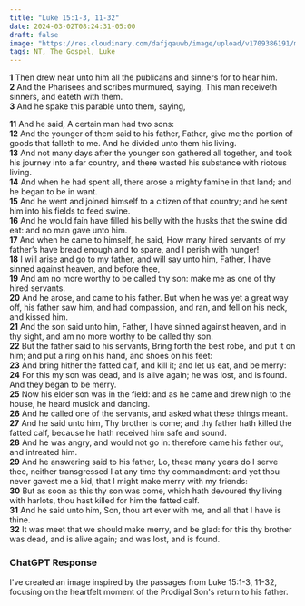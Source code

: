 ```yaml
---
title: "Luke 15:1-3, 11-32"
date: 2024-03-02T08:24:31-05:00
draft: false
image: "https://res.cloudinary.com/dafjqauwb/image/upload/v1709386191/matt419/Luke/15_11-32_mdtxzo.webp"
tags: NT, The Gospel, Luke
---
```

**1** Then drew near unto him all the publicans and sinners for to hear him.  
**2** And the Pharisees and scribes murmured, saying, This man receiveth sinners, and eateth with them.  
**3** And he spake this parable unto them, saying,

**11** And he said, A certain man had two sons:  
**12** And the younger of them said to his father, Father, give me the portion of goods that falleth to me. And he divided unto them his living.  
**13** And not many days after the younger son gathered all together, and took his journey into a far country, and there wasted his substance with riotous living.  
**14** And when he had spent all, there arose a mighty famine in that land; and he began to be in want.  
**15** And he went and joined himself to a citizen of that country; and he sent him into his fields to feed swine.  
**16** And he would fain have filled his belly with the husks that the swine did eat: and no man gave unto him.  
**17** And when he came to himself, he said, How many hired servants of my father’s have bread enough and to spare, and I perish with hunger!  
**18** I will arise and go to my father, and will say unto him, Father, I have sinned against heaven, and before thee,  
**19** And am no more worthy to be called thy son: make me as one of thy hired servants.  
**20** And he arose, and came to his father. But when he was yet a great way off, his father saw him, and had compassion, and ran, and fell on his neck, and kissed him.  
**21** And the son said unto him, Father, I have sinned against heaven, and in thy sight, and am no more worthy to be called thy son.  
**22** But the father said to his servants, Bring forth the best robe, and put it on him; and put a ring on his hand, and shoes on his feet:  
**23** And bring hither the fatted calf, and kill it; and let us eat, and be merry:  
**24** For this my son was dead, and is alive again; he was lost, and is found. And they began to be merry.  
**25** Now his elder son was in the field: and as he came and drew nigh to the house, he heard musick and dancing.  
**26** And he called one of the servants, and asked what these things meant.  
**27** And he said unto him, Thy brother is come; and thy father hath killed the fatted calf, because he hath received him safe and sound.  
**28** And he was angry, and would not go in: therefore came his father out, and intreated him.  
**29** And he answering said to his father, Lo, these many years do I serve thee, neither transgressed I at any time thy commandment: and yet thou never gavest me a kid, that I might make merry with my friends:  
**30** But as soon as this thy son was come, which hath devoured thy living with harlots, thou hast killed for him the fatted calf.  
**31** And he said unto him, Son, thou art ever with me, and all that I have is thine.  
**32** It was meet that we should make merry, and be glad: for this thy brother was dead, and is alive again; and was lost, and is found.



### ChatGPT Response

I've created an image inspired by the passages from Luke 15:1-3, 11-32, focusing on the heartfelt moment of the Prodigal Son's return to his father.
